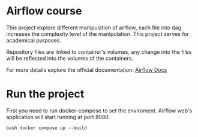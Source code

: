 # Airflow course

This project explore different manipulation of airflow, each file into dag increases the complexity level of the manipulation. 
This project serves for academical purposes.

Repository files are linked to container's volumes, any change into the files will be reflected into the volumes of the containers.

For more details explore the official documentation: [Airflow Docs](https://airflow.apache.org/docs/)

# Run the project

First you need to run docker-compose to set the enviroment. Airflow web's application will start running at port 8080.

```bash docker compose up --build ```